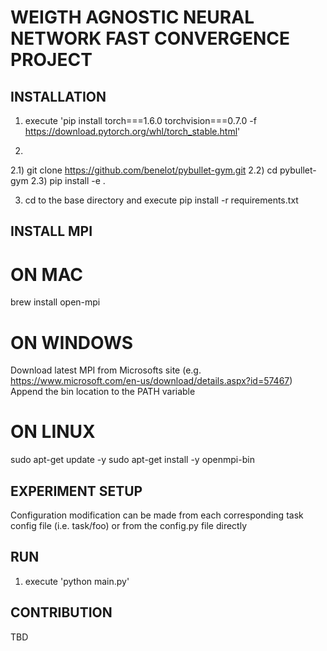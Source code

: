 # WEIGTH AGNOSTIC NEURAL NETWORK FAST CONVERGENCE PROJECT

## INSTALLATION

1) execute 'pip install torch===1.6.0 torchvision===0.7.0 -f https://download.pytorch.org/whl/torch_stable.html'

2)
2.1) git clone https://github.com/benelot/pybullet-gym.git
2.2) cd pybullet-gym
2.3) pip install -e .

3) cd to the base directory and execute pip install -r requirements.txt

## INSTALL MPI

# ON MAC
brew install open-mpi

# ON WINDOWS
Download latest MPI from Microsofts site (e.g. https://www.microsoft.com/en-us/download/details.aspx?id=57467)
Append the bin location to the PATH variable

# ON LINUX
sudo apt-get update -y
sudo apt-get install -y openmpi-bin

## EXPERIMENT SETUP

Configuration modification can be made from each corresponding task config file (i.e. task/foo)
or from the config.py file directly

## RUN

1) execute 'python main.py'

## CONTRIBUTION
TBD